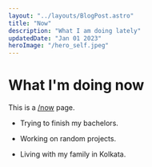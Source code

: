 ```yaml
---
layout: "../layouts/BlogPost.astro"
title: "Now"
description: "What I am doing lately"
updatedDate: "Jan 01 2023"
heroImage: "/hero_self.jpeg"
---
```

# What I'm doing now
This is a [/now](https://nownownow.com/about) page.

* Trying to finish my bachelors.

* Working on random projects.

* Living with my family in Kolkata.

 
